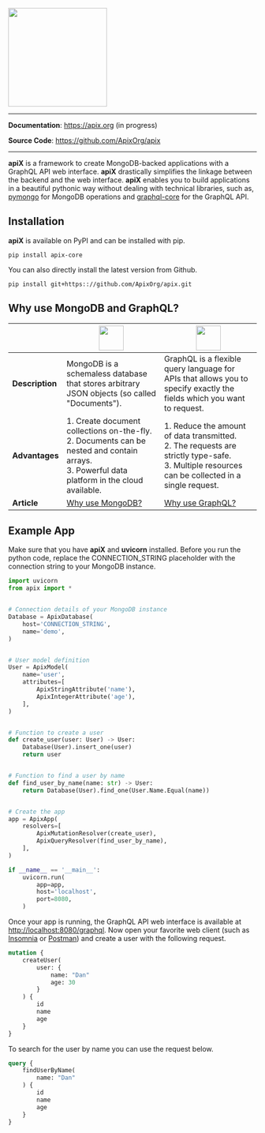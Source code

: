 
[<img src="https://www.apix.org/apix-dark-logo.png" height="200">](https://apix.org)



---

**Documentation**: https://apix.org (in progress)

**Source Code**: https://github.com/ApixOrg/apix

---

**apiX** is a framework to create MongoDB-backed applications with a GraphQL API web interface. 
**apiX** drastically simplifies the linkage between the backend and the web interface. 
**apiX** enables you to build applications in a beautiful pythonic way without dealing with
technical libraries, such as, [pymongo](https://pymongo.readthedocs.io/en/stable/) for MongoDB operations 
and [graphql-core](https://graphql-core-3.readthedocs.io/en/latest/) for the GraphQL API. 

## Installation

**apiX** is available on PyPI and can be installed with pip.

```commandline
pip install apix-core
```

You can also directly install the latest version from Github.

```commandline
pip install git+https:://github.com/ApixOrg/apix.git
```

## Why use MongoDB and GraphQL?

|                 | [<img src="https://www.apix.org/mongodb-color-logo.png" height="50">](https://mongodb.com)                                                              | [<img src="https://www.apix.org/graphql-color-logo.png" height="50">](https://graphql.org)                                                                 |
|-----------------|---------------------------------------------------------------------------------------------------------------------------------------------------------|------------------------------------------------------------------------------------------------------------------------------------------------------------|
| **Description** | MongoDB is a schemaless database that stores arbitrary JSON objects (so called "Documents").                                                            | GraphQL is a flexible query language for APIs that allows you to specify exactly the fields which you want to request.                                     |
| **Advantages**  | 1. Create document collections on-the-fly. <br/> 2. Documents can be nested and contain arrays. <br/> 3. Powerful data platform in the cloud available. | 1. Reduce the amount of data transmitted. <br/> 2. The requests are strictly type-safe. <br/>  3. Multiple resources can be collected in a single request. |
| **Article**     | [Why use MongoDB?](https://www.mongodb.com/why-use-mongodb)                                                                                             | [Why use GraphQL?](https://www.apollographql.com/blog/graphql/basics/why-use-graphql)                                                                      |

## Example App

Make sure that you have **apiX** and **uvicorn** installed. Before you run the python code, replace the CONNECTION_STRING placeholder
with the connection string to your MongoDB instance.

```python 
import uvicorn
from apix import *


# Connection details of your MongoDB instance
Database = ApixDatabase(
    host='CONNECTION_STRING',
    name='demo',
)


# User model definition
User = ApixModel(
    name='user',
    attributes=[
        ApixStringAttribute('name'),
        ApixIntegerAttribute('age'),
    ],
)


# Function to create a user
def create_user(user: User) -> User:
    Database(User).insert_one(user)
    return user


# Function to find a user by name
def find_user_by_name(name: str) -> User:
    return Database(User).find_one(User.Name.Equal(name))


# Create the app
app = ApixApp(
    resolvers=[
        ApixMutationResolver(create_user),
        ApixQueryResolver(find_user_by_name),
    ],
)

if __name__ == '__main__':
    uvicorn.run(
        app=app,
        host='localhost',
        port=8080,
    )

```

Once your app is running, the GraphQL API web interface is available at [http://localhost:8080/graphql](). Now open your favorite web client (such as [Insomnia](https://insomnia.rest) or [Postman](https://www.postman.com)) 
and create a user with the following request.

```graphql
mutation {
    createUser(
        user: {
            name: "Dan"
            age: 30
        }
    ) {
        id
        name
        age
    }
}
```

To search for the user by name you can use the request below.

```graphql
query {
    findUserByName(
        name: "Dan"
    ) {
        id
        name
        age
    }
}
```



